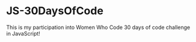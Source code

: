# JS-30DaysOfCode
This is my participation into Women Who Code 30 days of code challenge in JavaScript!
